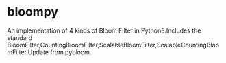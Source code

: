 # bloompy
An implementation of 4 kinds of Bloom Filter in Python3.Includes the standard BloomFilter,CountingBloomFilter,ScalableBloomFilter,ScalableCountingBloomFilter.Update from pybloom.
